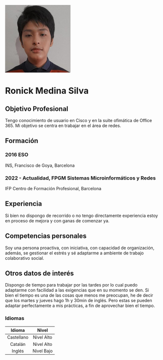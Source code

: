 <img src="https://github.com/iBrohl/ibrohl.github.io/blob/main/imagen_2022-04-25_221644148.png">

# **Ronick Medina Silva**
## Objetivo Profesional
Tengo conocimiento de usuario en Cisco y en la suite ofimática
de Office 365. Mi objetivo se centra en trabajar en el área de redes.

## Formación
### 2016 ESO
INS, Francisco de Goya, Barcelona

### 2022 - Actualidad, FPGM Sistemas Microinformáticos y Redes
 IFP Centro de Formación Profesional, Barcelona

## Experiencia
Si bien no dispongo de recorrido o no tengo directamente experiencia
estoy en proceso de mejora y con ganas de comenzar ya.

## Competencias personales
Soy una persona proactiva, con iniciativa, con capacidad de
organización, además, se gestionar el estrés y sé adaptarme a ambiente
de trabajo colaborativo social.

## Otros datos de interés
Dispongo de tiempo para trabajar por las tardes por lo cual puedo
adaptarme con facilidad a las exigencias que en su momento se den.
Si bien el tiempo es una de las cosas que menos me preocupan, he de
decir que los martes y jueves hago 1h y 30min de inglés. Pero estas se
pueden adaptar perfectamente a mis prácticas, a fin de aprovechar
bien el tiempo.

### Idiomas
| Idioma | Nivel |
|:---:|   :---:|
|Castellano | Nivel Alto|
|Catalán| Nivel Alto|
|Inglés| Nivel Bajo|

